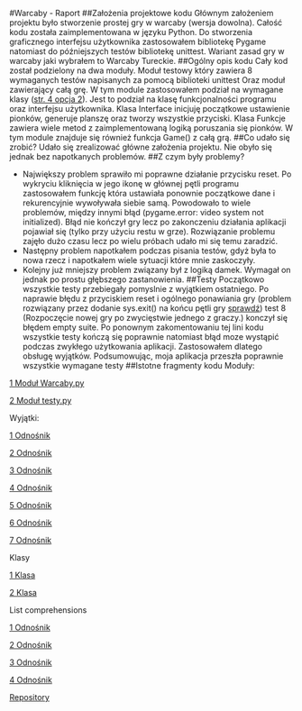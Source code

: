 #Warcaby - Raport
##Założenia projektowe kodu
Głównym założeniem projektu było stworzenie prostej gry w warcaby (wersja dowolna). Całość kodu została zaimplementowana w języku Python.
Do stworzenia graficznego interfejsu użytkownika zastosowałem bibliotekę Pygame natomiast do późniejszych testów bibliotekę unittest. Wariant zasad gry w warcaby jaki wybrałem to Warcaby Tureckie.
##Ogólny opis kodu
Cały kod został podzielony na dwa moduły. Moduł testowy który zawiera 8 wymaganych testów napisanych za pomocą biblioteki unittest
Oraz moduł zawierający całą grę. W tym module zastosowałem podział na wymagane klasy ([str. 4 opcja 2](http://elf2.pk.edu.pl/pluginfile.php/88409/mod_resource/content/15/Projekty_JS_2020_wytyczne.pdf)). 
Jest to podział na klasę funkcjonalności programu oraz interfejsu użytkownika. Klasa Interface inicjuję początkowe ustawienie pionków, generuje planszę oraz tworzy wszystkie 
przyciski. Klasa Funkcje zawiera wiele metod z zaimplementowaną logiką poruszania się pionków. W tym module znajduje się również funkcja Game() z całą grą.
##Co udało się zrobić?
Udało się zrealizować główne założenia projektu. Nie obyło się jednak bez napotkanych problemów.
##Z czym były problemy?
* Największy problem sprawiło mi poprawne działanie przycisku reset. Po wykryciu kliknięcia w jego ikonę w głównej pętli programu zastosowałem funkcję która ustawiała ponownie początkowe dane 
i rekurencyjnie wywoływała siebie samą. Powodowało to wiele problemów, między innymi błąd (pygame.error: video system not initialized). Błąd nie kończył gry lecz po zakonczeniu działania aplikacji pojawiał się (tylko przy użyciu restu w grze). Rozwiązanie problemu zajęło dużo czasu lecz po  wielu próbach udało mi się 
temu zaradzić.
* Następny problem napotkałem podczas pisania testów, gdyż była to nowa rzecz i napotkałem wiele sytuacji które mnie zaskoczyły.
* Kolejny już mniejszy problem związany był z logiką damek. Wymagał on jednak po prostu głębszego zastanowienia.
##Testy
Początkowo wszystkie testy przebiegały pomyslnie z wyjątkiem ostatniego. Po naprawie błędu z przyciskiem reset i ogólnego ponawiania gry (problem rozwiązany przez dodanie sys.exit() na końcu pętli gry [sprawdź](https://github.com/grzegorzpryjma99/Warcaby/blob/master/Warcaby.py#L596)) test 8 (Rozpoczęcie nowej gry po zwycięstwie jednego z graczy.) konczył się błędem empty suite. 
Po ponownym zakomentowaniu tej lini kodu wszystkie testy kończą się poprawnie natomiast błąd moze wystąpić podczas zwykłego użytkowania aplikacji. Zastosowałem dlatego obsługę wyjątków.
Podsumowując, moja aplikacja przeszła poprawnie wszystkie wymagane testy
##Istotne fragmenty kodu
Moduły:

[1 Moduł Warcaby.py](https://github.com/grzegorzpryjma99/Warcaby/blob/master/Warcaby.py)

[2 Moduł testy.py](https://github.com/grzegorzpryjma99/Warcaby/blob/master/testy.py)

Wyjątki:

[1 Odnośnik](https://github.com/grzegorzpryjma99/Warcaby/blob/master/Warcaby.py#L260-L268)

[2 Odnośnik](https://github.com/grzegorzpryjma99/Warcaby/blob/master/Warcaby.py#L270-L278)

[3 Odnośnik](https://github.com/grzegorzpryjma99/Warcaby/blob/master/Warcaby.py#L280-L294)

[4 Odnośnik](https://github.com/grzegorzpryjma99/Warcaby/blob/master/Warcaby.py#L378-L386)

[5 Odnośnik](https://github.com/grzegorzpryjma99/Warcaby/blob/master/Warcaby.py#L387-L395)

[6 Odnośnik](https://github.com/grzegorzpryjma99/Warcaby/blob/master/Warcaby.py#L396-L404)

[7 Odnośnik](https://github.com/grzegorzpryjma99/Warcaby/blob/master/Warcaby.py#L405-L413)

Klasy

[1 Klasa](https://github.com/grzegorzpryjma99/Warcaby/blob/master/Warcaby.py#L4-L139)

[2 Klasa](https://github.com/grzegorzpryjma99/Warcaby/blob/master/Warcaby.py#L140-L453)

List comprehensions

[1 Odnośnik](https://github.com/grzegorzpryjma99/Warcaby/blob/master/Warcaby.py#L479)

[2 Odnośnik](https://github.com/grzegorzpryjma99/Warcaby/blob/master/Warcaby.py#L315)

[3 Odnośnik](https://github.com/grzegorzpryjma99/Warcaby/blob/master/Warcaby.py#L515)

[4 Odnośnik](https://github.com/grzegorzpryjma99/Warcaby/blob/master/Warcaby.py#L554)

[Repository](https://github.com/grzegorzpryjma99/Warcaby)